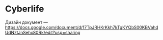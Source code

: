 # Cyberlife

 Дизайн документ — https://docs.google.com/document/d/17TpJRHKrKkh7kTgKYQbS00KBVahdUdNztJnSehx80Rk/edit?usp=sharing
